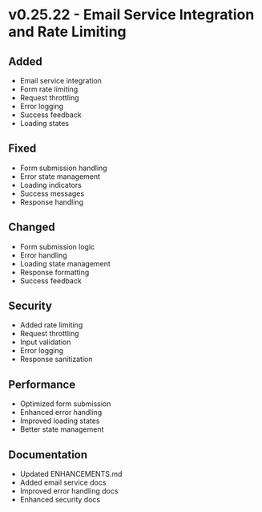 # v0.25.22 - Email Service Integration and Rate Limiting

## Added
- Email service integration
- Form rate limiting
- Request throttling
- Error logging
- Success feedback
- Loading states

## Fixed
- Form submission handling
- Error state management
- Loading indicators
- Success messages
- Response handling

## Changed
- Form submission logic
- Error handling
- Loading state management
- Response formatting
- Success feedback

## Security
- Added rate limiting
- Request throttling
- Input validation
- Error logging
- Response sanitization

## Performance
- Optimized form submission
- Enhanced error handling
- Improved loading states
- Better state management

## Documentation
- Updated ENHANCEMENTS.md
- Added email service docs
- Improved error handling docs
- Enhanced security docs
